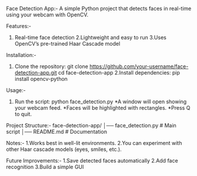 Face Detection App:-
A simple Python project that detects faces in real-time using your webcam with OpenCV.

Features:-
1. Real-time face detection
2.Lightweight and easy to run
3.Uses OpenCV’s pre-trained Haar Cascade model

Installation:-

1. Clone the repository:
       git clone https://github.com/your-username/face-detection-app.git
       cd face-detection-app
2.Install dependencies:
       pip install opencv-python

Usage:-
1. Run the script:
       python face_detection.py
*A window will open showing your webcam feed.
*Faces will be highlighted with rectangles.
*Press Q to quit.

Project Structure:-
face-detection-app/
│── face_detection.py   # Main script
│── README.md           # Documentation

Notes:-
1.Works best in well-lit environments.
2.You can experiment with other Haar cascade models (eyes, smiles, etc.).

Future Improvements:-
1.Save detected faces automatically
2.Add face recognition
3.Build a simple GUI
